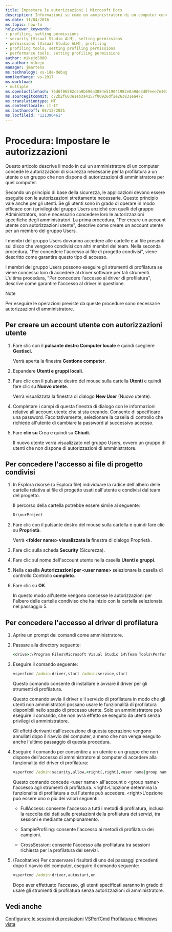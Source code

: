 ```yaml
---
title: Impostare le autorizzazioni | Microsoft Docs
description: Informazioni su come un amministratore di un computer concede le autorizzazioni di sicurezza necessarie per la profilatura a un utente o a un gruppo che non dispone delle autorizzazioni di amministratore.
ms.date: 11/04/2016
ms.topic: how-to
helpviewer_keywords:
- profiling, setting permissions
- security [Visual Studio ALM], setting permissions
- permissions [Visual Studio ALM], profiling
- profiling tools, setting profiling permissions
- performance tools, setting profiling permissions
author: mikejo5000
ms.author: mikejo
manager: jmartens
ms.technology: vs-ide-debug
monikerRange: vs-2017
ms.workload:
- multiple
ms.openlocfilehash: 76d6f06582c5a9b596a3084e519041982e0a9de3d07eee7e10330b6bdb86a882
ms.sourcegitcommit: c72b2f603e1eb3a4157f00926df2e263831ea472
ms.translationtype: MT
ms.contentlocale: it-IT
ms.lasthandoff: 08/12/2021
ms.locfileid: "121396461"
---
```

# <a name="how-to-set-permissions"></a>Procedura: Impostare le autorizzazioni

Questo articolo descrive il modo in cui un amministratore di un computer concede le autorizzazioni di sicurezza necessarie per la profilatura a un utente o un gruppo che non dispone di autorizzazioni di amministratore per quel computer.

Secondo un principio di base della sicurezza, le applicazioni devono essere eseguite con le autorizzazioni strettamente necessarie. Questo principio vale anche per gli utenti. Se gli utenti sono in grado di operare in modo efficace con i privilegi del gruppo Users anziché con quelli del gruppo Administrators, non è necessario concedere loro le autorizzazioni specifiche degli amministratori. La prima procedura, "Per creare un account utente con autorizzazioni utente", descrive come creare un account utente per un membro del gruppo Users.

I membri del gruppo Users dovranno accedere alle cartelle e ai file presenti sul disco che vengono condivisi con altri membri del team. Nella seconda procedura, "Per concedere l'accesso ai file di progetto condivisi", viene descritto come garantire questo tipo di accesso.

I membri del gruppo Users possono eseguire gli strumenti di profilatura se viene concesso loro di accedere al driver software per tali strumenti. L'ultima procedura, "Per concedere l'accesso al driver di profilatura", descrive come garantire l'accesso al driver in questione.

> [!NOTE]
> Per eseguire le operazioni previste da queste procedure sono necessarie autorizzazioni di amministratore.

## <a name="to-create-a-user-account-that-has-user-permissions"></a>Per creare un account utente con autorizzazioni utente

1. Fare clic con il **pulsante destro Computer locale** e quindi scegliere **Gestisci.**

     Verrà aperta la finestra **Gestione computer**.

2. Espandere **Utenti e gruppi locali**.

3. Fare clic con il pulsante destro del mouse sulla cartella **Utenti** e quindi fare clic su **Nuovo utente**.

     Verrà visualizzata la finestra di dialogo **New User** (Nuovo utente).

4. Completare i campi di questa finestra di dialogo con le informazioni relative all'account utente che si sta creando. Consente di specificare una password. Facoltativamente, selezionare la casella di controllo che richiede all'utente di cambiare la password al successivo accesso.

5. Fare **clic su** Crea e quindi su **Chiudi.**

     Il nuovo utente verrà visualizzato nel gruppo Users, ovvero un gruppo di utenti che non dispone di autorizzazioni di amministratore.

## <a name="to-grant-access-to-shared-project-files"></a>Per concedere l'accesso ai file di progetto condivisi

1. In Esplora risorse (o Esplora file) individuare la radice dell'albero delle cartelle relativa ai file di progetto usati dall'utente e condivisi dal team del progetto.

     Il percorso della cartella potrebbe essere simile al seguente:

    ```cmd
    D:\ourProject
    ```

2. Fare clic con il pulsante destro del mouse sulla cartella e quindi fare clic su **Proprietà**.

     Verrà **\<folder name> visualizzata la** finestra di dialogo Proprietà .

3. Fare clic sulla scheda **Security** (Sicurezza).

4. Fare clic sul nome dell'account utente nella casella **Utenti e gruppi**.

5. Nella casella **Autorizzazioni per \<user name>** selezionare la casella di controllo Controllo **completo**.

6. Fare clic su **OK**.

     In questo modo all'utente vengono concesse le autorizzazioni per l'albero delle cartelle condiviso che ha inizio con la cartella selezionata nel passaggio 5.

## <a name="to-grant-access-to-the-profiling-driver"></a>Per concedere l'accesso al driver di profilatura

1. Aprire un prompt dei comandi come amministratore.

2. Passare alla directory seguente:

    ```cmd
    <drive>:\Program Files\Microsoft Visual Studio 14\Team Tools\Performance Tools
    ```

3. Eseguire il comando seguente:

    ```cmd
    vsperfcmd /admin:driver,start /admin:service,start
    ```

     Questo comando consente di installare e avviare il driver per gli strumenti di profilatura.

     Questo comando avvia il driver e il servizio di profilatura in modo che gli utenti non amministratori possano usare le funzionalità di profilatura disponibili nello spazio di processo utente. Solo un amministratore può eseguire il comando, che non avrà effetto se eseguito da utenti senza privilegi di amministratore.

     Gli effetti derivanti dall'esecuzione di questa operazione vengono annullati dopo il riavvio del computer, a meno che non venga eseguito anche l'ultimo passaggio di questa procedura.

4. Eseguire il comando per consentire a un utente o un gruppo che non dispone dell'accesso di amministratore al computer di accedere alla funzionalità del driver di profilatura:

    ```cmd
    vsperfcmd /admin:security,allow,<right[,right],<user name|group name>
    ```

     Questo comando concede \<user name> all'account o \<group name> l'accesso agli strumenti di profilatura. \<right>L'opzione determina la funzionalità di profilatura a cui l'utente può accedere. \<right>L'opzione può essere uno o più dei valori seguenti:

    - FullAccess: consente l'accesso a tutti i metodi di profilatura, inclusa la raccolta dei dati sulle prestazioni della profilatura dei servizi, tra sessioni e mediante campionamento.

    - SampleProfiling: consente l'accesso ai metodi di profilatura dei campioni.

    - CrossSession: consente l'accesso alla profilatura tra sessioni richiesta per la profilatura dei servizi.

5. (Facoltativo) Per conservare i risultati di uno dei passaggi precedenti dopo il riavvio del computer, eseguire il comando seguente:

    ```cmd
    vsperfcmd /admin:driver,autostart,on
    ```

   Dopo aver effettuato l'accesso, gli utenti specificati saranno in grado di usare gli strumenti di profilatura senza autorizzazioni di amministratore.

## <a name="see-also"></a>Vedi anche

[Configurare le sessioni di prestazioni](../profiling/configuring-performance-sessions.md) 
 [VSPerfCmd](../profiling/vsperfcmd.md) 
 [Profilatura e Windows vista](../profiling/profiling-and-windows-vista-security.md)
